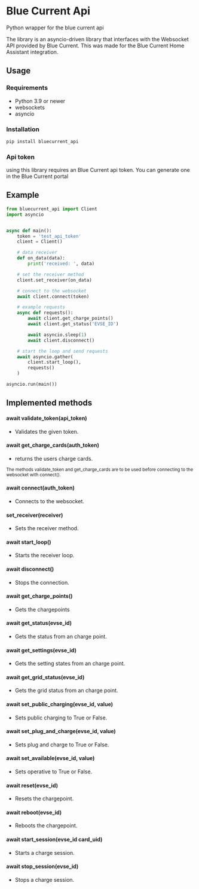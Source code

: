 # Blue Current Api

Python wrapper for the blue current api

The library is an asyncio-driven library that interfaces with the Websocket API provided by Blue Current. This was made for the Blue Current Home Assistant integration. 

## Usage

### Requirements

- Python 3.9 or newer
- websockets
- asyncio

### Installation

```python
pip install bluecurrent_api
```

### Api token
using this library requires an Blue Current api token. You can generate one in the Blue Current portal

## Example

```python
from bluecurrent_api import Client
import asyncio


async def main():
    token = 'test_api_token'
    client = Client()

    # data receiver
    def on_data(data):
        print('received: ', data)

    # set the receiver method
    client.set_receiver(on_data)

    # connect to the websocket
    await client.connect(token)

    # example requests
    async def requests():
        await client.get_charge_points()
        await client.get_status('EVSE_ID')

        await asyncio.sleep(1)
        await client.disconnect()

    # start the loop and send requests
    await asyncio.gather(
        client.start_loop(),
        requests()
    )

asyncio.run(main())
```

## Implemented methods

#### await validate_token(api_token)
- Validates the given token.

#### await get_charge_cards(auth_token)
- returns the users charge cards.

<sub>The methods validate_token and get_charge_cards are to be used before connecting to the websocket with connect().<sub>

#### await connect(auth_token)
- Connects to the websocket.

#### set_receiver(receiver)
- Sets the receiver method.

#### await start_loop()
- Starts the receiver loop.

#### await disconnect()
- Stops the connection.

#### await get_charge_points()
- Gets the chargepoints 

#### await get_status(evse_id)
- Gets the status from an charge point.

#### await get_settings(evse_id)
- Gets the setting states from an charge point.

#### await get_grid_status(evse_id)
- Gets the grid status from an charge point.

#### await set_public_charging(evse_id, value)
- Sets public charging to True or False.

#### await set_plug_and_charge(evse_id, value)
- Sets plug and charge to True or False.

#### await set_available(evse_id, value)
- Sets operative to True or False.

#### await reset(evse_id)
- Resets the chargepoint.

#### await reboot(evse_id)
- Reboots the chargepoint.

#### await start_session(evse_id card_uid)
- Starts a charge session.

#### await stop_session(evse_id)
- Stops a charge session.